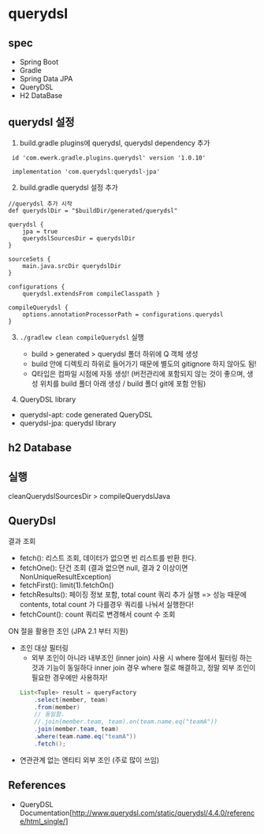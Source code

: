 # querydsl

## spec
- Spring Boot
- Gradle
- Spring Data JPA
- QueryDSL
- H2 DataBase

## querydsl 설정
1. build.gradle plugins에 querydsl, querydsl dependency 추가
```
 id 'com.ewerk.gradle.plugins.querydsl' version '1.0.10'
```

```
 implementation 'com.querydsl:querydsl-jpa'
```

2. build.gradle querydsl 설정 추가
```
//querydsl 추가 시작
def querydslDir = "$buildDir/generated/querydsl"

querydsl {
    jpa = true
    querydslSourcesDir = querydslDir
}

sourceSets {
    main.java.srcDir querydslDir
}

configurations {
    querydsl.extendsFrom compileClasspath }

compileQuerydsl {
    options.annotationProcessorPath = configurations.querydsl
}
```

3. `./gradlew clean compileQuerydsl` 실행
    - build > generated > querydsl 폴더 하위에 Q 객체 생성
    - build 안에 디렉토리 하위로 들어가기 때문에 별도의 gitignore 하지 않아도 됨!
    - Q타입은 컴파일 시점에 자동 생성! (버전관리에 포함되지 않는 것이 좋으며, 생성 위치를 build 폴더 아래 생성 / build 폴더 git에 포함 안됨)
    
4. QueryDSL library
- querydsl-apt: code generated QueryDSL
- querydsl-jpa: querydsl library 


## h2 Database


## 실행
cleanQuerydslSourcesDir > compileQuerydslJava

## QueryDsl

결과 조회
* fetch(): 리스트 조회, 데이터가 없으면 빈 리스트를 반환 한다.
* fetchOne(): 단건 조회 (결과 없으면 null, 결과 2 이상이면 NonUniqueResultException)
* fetchFirst(): limit(1).fetchOn() 
* fetchResults(): 페이징 정보 포함, total count 쿼리 추가 실행 => 성능 때문에 contents, total count 가 다를경우 쿼리를 나눠서 실행한다! 
* fetchCount(): count 쿼리로 변경해서 count 수 조회  

ON 절을 활용한 조인 (JPA 2.1 부터 지원)
- 조인 대상 필터링
    - 외부 조인이 아니라 내부조인 (inner join) 사용 시 where 절에서 필터링 하는 것과 기능이 동일하다
     inner join 경우 where 절로 해결하고, 정말 외부 조인이 필요한 경우에만 사용하자!
   ```java
   List<Tuple> result = queryFactory
       .select(member, team)
       .from(member)
       // 동일함.
       //.join(member.team, team).on(team.name.eq("teamA"))
       .join(member.team, team)
       .where(team.name.eq("teamA"))
       .fetch();
   ```
- 연관관계 없는 엔티티 외부 조인 (주로 많이 쓰임)

## References
* QueryDSL Documentation[http://www.querydsl.com/static/querydsl/4.4.0/reference/html_single/]
